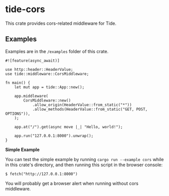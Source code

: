 # tide-cors

This crate provides cors-related middleware for Tide.

## Examples

Examples are in the `/examples` folder of this crate.

```rust,no_run
#![feature(async_await)]

use http::header::HeaderValue;
use tide::middleware::CorsMiddleware;

fn main() {
    let mut app = tide::App::new();

    app.middleware(
        CorsMiddleware::new()
            .allow_origin(HeaderValue::from_static("*"))
            .allow_methods(HeaderValue::from_static("GET, POST, OPTIONS")),
    );

    app.at("/").get(async move |_| "Hello, world!");

    app.run("127.0.0.1:8000").unwrap();
}
```

__Simple Example__

You can test the simple example by running `cargo run --example cors` while in this crate's directory, and then running this script in the browser console:

```console
$ fetch("http://127.0.0.1:8000")
```

You will probably get a browser alert when running without cors middleware.

